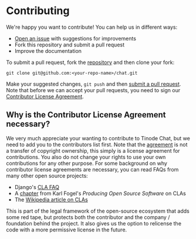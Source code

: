 # Contributing

We're happy you want to contribute! You can help us in different ways:

- [Open an issue](https://github.com/aristofanio/tinodechat/issues) with suggestions for improvements
- Fork this repository and submit a pull request
- Improve the documentation


To submit a pull request, fork the [repository](https://github.com/aristofanio/tinodechat) and then clone your fork:

    git clone git@github.com:<your-repo-name>/chat.git

Make your suggested changes, `git push` and then [submit a pull request](https://github.com/aristofanio/tinodechat/compare/). Note that before we can accept your pull requests, you need to sign our [Contributor License Agreement](docs/CLA.md).


## Why is the Contributor License Agreement necessary?

We very much appreciate your wanting to contribute to Tinode Chat, but we need to add you to the contributors list first. Note that the [agreement](docs/CLA.md) is not a transfer of copyright ownership, this simply is a license agreement for contributions. You also do not change your rights to use your own contributions for any other purpose. For some background on why contributor license agreements are necessary, you can read FAQs from many other open source projects:

- Django's [CLA FAQ](https://www.djangoproject.com/foundation/cla/faq/)
- A [chapter](http://producingoss.com/en/copyright-assignment.html) from Karl Fogel's _Producing Open Source Software_ on CLAs
- The [Wikipedia article on CLAs](http://en.wikipedia.org/wiki/Contributor_license_agreement)

This is part of the legal framework of the open-source ecosystem that adds some red tape, but protects both the contributor and the company / foundation behind the project. It also gives us the option to relicense the code with a more permissive license in the future.
